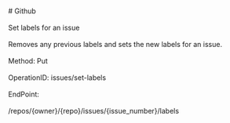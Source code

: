 <br>#     Github</br>
<br>Set labels for an issue</br>
<br>Removes any previous labels and sets the new labels for an issue.</br>
<br>Method: Put</br>
<br>OperationID: issues/set-labels</br>
<br>EndPoint:</br>
<br>/repos/{owner}/{repo}/issues/{issue_number}/labels</br>
